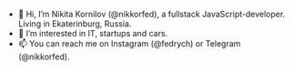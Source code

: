 - 👋  Hi, I’m Nikita Kornilov (@nikkorfed), a fullstack JavaScript-developer. Living in Ekaterinburg, Russia.
- 👀  I’m interested in IT, startups and cars.
- 📫  You can reach me on Instagram (@fedrych) or Telegram (@nikkorfed).
